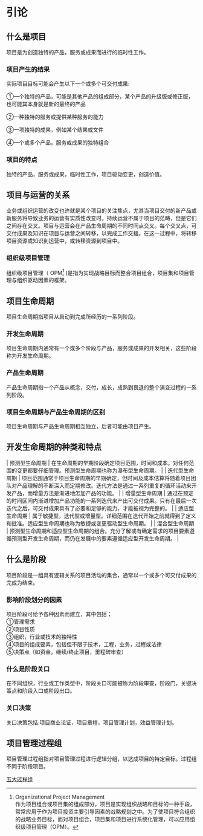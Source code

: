 # 引论
## 什么是项目  

项目是为创造独特的产品，服务或成果而进行的临时性工作。  

### 项目产生的结果  

实际项目目标可能会产生以下一个或多个可交付成果:  

①一个独特的产品，可能是其他产品的组成部分，某个产品的升级版或修正版，也可能其本身就是新的最终的产品  

②一种独特的服务或提供某种服务的能力  

③一项独特的成果，例如某个结果或文件  

④一个或多个产品，服务或成果的独特组合  

### 项目的特点  

独特的产品，服务或成果，临时性工作，项目驱动变更，创造价值。  

## 项目与运营的关系  

业务或组织运营的改变也许就是某个项目的关注焦点，尤其当项目交付的新产品或新服务将导致业务的运营有实质性改变时。持续运营不属于项目的范畴，但是它们之间存在交叉。项目与运营会在产品生命周期的不同时间点交叉。每个交叉点，可交付成果及知识在项目与运营之间转移，以完成工作交接。在这一过程中，将转移项目资源或知识到运营中，或转移资源到项目中。  

### 组织级项目管理  

组织级项目管理（ OPM[^1] )是指为实现战略目标而整合项目组合，项目集和项目管理与组织驱动因素的框架。  
[^1]: Organizational Project Management  
作为项目组合或项目集的组成部分，项目是实现组织战略和目标的一种手段，常常应用于作为项目投资主要引导因素的战略规划之中。为了使项目符合组织的战略业务目标，而对项目组合，项目集和项目进行系统化管理，可以应用组织级项目管理（OPM）。

## 项目生命周期
  
项目生命周期指项目从启动到完成所经历的一系列阶段。  
  
### 开发生命周期  

  项目生命周期内通常有一个或多个阶段与产品，服务或成果的开发相关，这些阶段称为开发生命周期。

### 产品生命周期  

  产品生命周期指一个产品从概念，交付，成长，成熟到衰退的整个演变过程的一系列阶段。  

### 项目生命周期与产品生命周期的区别  

  项目生命周期与产品生命周期相互独立，后者可能由项目产生。  

## 开发生命周期的种类和特点  

|  预测型生命周期  |  在生命周期的早期阶段确定项目范围，时间和成本。对任何范围的变更都要仔细管理。预测型生命周期也称为瀑布型生命周期。  |
|  迭代型生命周期  |  项目范围通常于项目生命周期的早期确定，但时间及成本估算将随着项目团队对产品理解的不断深入而定期修改。迭代方法是通过一系列重复的循环活动来开发产品，而增量方法是渐进地怎加产品的功能。  |
|  增量型生命周期  |  通过在预定的时间区间内渐进增加产品功能的一系列迭代来产出可交付成果。只有在最后一次迭代之后，可交付成果具有了必要和足够的能力，才能被视为完整的。  |
|  适应型生命周期  |  属于敏捷型，迭代型或增量型。详细范围在迭代开始之前就得到了定义和批准。适应型生命周期也称为敏捷或变更驱动型生命周期。  |
|  混合型生命周期  | 预测型生命周期和适应型生命周期的组合。充分了解或有确定需求的项目要素遵循预测型开发生命周期，而仍在发展中的要素遵循适应型开发生命周期。  |  

## 什么是阶段  

项目阶段是一组具有逻辑关系的项目活动的集合，通常以一个或多个可交付成果的完成为结束。  

### 影响阶段划分的因素

项目阶段可给予各种因素而建立，其中包括；  
①管理需求  
②项目性质  
③组织，行业或技术的独特性  
④项目的组成要素，包括但不限于技术，工程，业务，过程或法律  
⑤决策点（如资金，继续/终止项目，里程碑审查）  

### 什么是阶段关口

在不同组织，行业或工作类型中，阶段关口可能被称为阶段审查，阶段门，关键决策点和阶段入口或阶段出口。  

### 关口决策

关口决策包括:项目商业论证，项目章程，项目管理计划，效益管理计划。  

## 项目管理过程组

项目管理过程组指对项目管理过程进行逻辑分组，以达成项目的特定目标。过程组不同于阶段项目。  

<u>五大过程组</u>  
